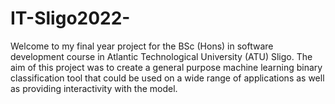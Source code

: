 # IT-Sligo2022-

Welcome to my final year project for the BSc (Hons) in software development course in Atlantic Technological University (ATU) Sligo. 
The aim of this project was to create a general purpose machine learning binary classification tool that could be used on a wide range of applications as well as providing interactivity with the model.
